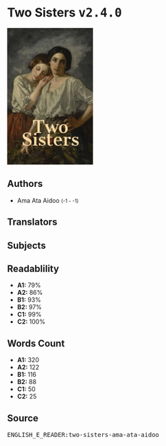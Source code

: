 # Two Sisters <kbd>v2.4.0</kbd>

![](./cover.medium.jpg "")

## Authors


 - Ama Ata Aidoo <small>(-1 - -1)</small>

## Translators



## Subjects



## Readablility


 - **A1:** 79%
 - **A2:** 86%
 - **B1:** 93%
 - **B2:** 97%
 - **C1:** 99%
 - **C2:** 100%

## Words Count


 - **A1:** 320
 - **A2:** 122
 - **B1:** 116
 - **B2:** 88
 - **C1:** 50
 - **C2:** 25

## Source


<kbd>ENGLISH_E_READER:two-sisters-ama-ata-aidoo</kbd>
